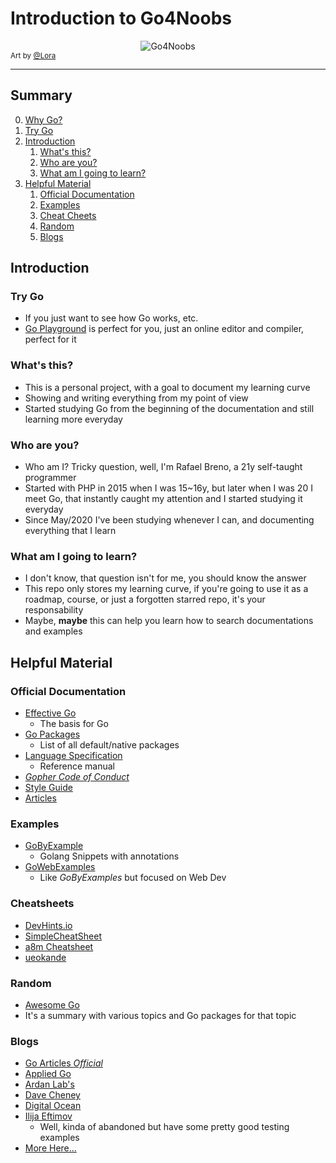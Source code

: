 # Introduction to Go4Noobs
<div style="text-align:center">
    <img src="https://github.com/rafaelbreno/go4noobs/blob/master/.src/RAMISTI.png?raw=true" alt="Go4Noobs" />
</div>
<small>Art by <a href="https://twitter.com/loraoraora_">@Lora</a></small>

-------

## Summary
0. [Why Go?](https://go.dev/solutions#case-studies)
1. [Try Go](#try-go)
2. [Introduction](#introduction)
    1. [What's this?](#whats-this)
    2. [Who are you?](#who-are-you)
    3. [What am I going to learn?](#what-am-i-going-to-leard)
3. [Helpful Material](#helpful-material)
    1. [Official Documentation](#official-documentation)
    2. [Examples](#examples)
    3. [Cheat Cheets](#cheat-cheets)
    4. [Random](#random)
    5. [Blogs](#blogs)
## Introduction
### Try Go
- If you just want to see how Go works, etc.
- [Go Playground](https://play.golang.org/) is perfect for you, just an online editor and compiler, perfect for it
### What's this?
- This is a personal project, with a goal to document my learning curve
- Showing and writing everything from my point of view
- Started studying Go from the beginning of the documentation and still learning more everyday
### Who are you?
- Who am I? Tricky question, well, I'm Rafael Breno, a 21y self-taught programmer
- Started with PHP in 2015 when I was 15~16y, but later when I was 20 I meet Go, that instantly caught my attention and I started studying it everyday
- Since May/2020 I've been studying whenever I can, and documenting everything that I learn
### What am I going to learn?
- I don't know, that question isn't for me, you should know the answer
- This repo only stores my learning curve, if you're going to use it as a roadmap, course, or just a forgotten starred repo, it's your responsability
- Maybe, **maybe** this can help you learn how to search documentations and examples
## Helpful Material
### Official Documentation
- [Effective Go](https://golang.org/doc/effective_go.html)
    - The basis for Go
- [Go Packages](https://golang.org/pkg/)
    - List of all default/native packages
- [Language Specification](https://golang.org/ref/spec)
    - Reference manual
- [_Gopher Code of Conduct_](https://golang.org/conduct#values)
- [Style Guide](https://github.com/golang/go/wiki/CodeReviewComments)
- [Articles](https://golang.org/doc/#articles)
### Examples
- [GoByExample](https://gobyexample.com/)
    - Golang Snippets with annotations
- [GoWebExamples](https://gowebexamples.com/)
    - Like _GoByExamples_ but focused on Web Dev

### Cheatsheets
- [DevHints.io](https://devhints.io/go)
- [SimpleCheatSheet](https://simplecheatsheet.com/tag/golang-cheat-sheet/)
- [a8m Cheatsheet](https://github.com/a8m/golang-cheat-sheet)
- [ueokande](https://ueokande.github.io/go-slice-tricks/)

### Random
- [Awesome Go](https://awesome-go.com/)
- It's a summary with various topics and Go packages for that topic

### Blogs
- [Go Articles _Official_](https://github.com/golang/go/wiki/Articles)
- [Applied Go](https://appliedgo.net/)
- [Ardan Lab's](https://www.ardanlabs.com/blog/)
- [Dave Cheney](https://dave.cheney.net/)
- [Digital Ocean](https://www.digitalocean.com/community/tutorial_series/how-to-code-in-go)
- [Ilija Eftimov](https://ieftimov.com/)
    - Well, kinda of abandoned but have some pretty good testing examples
- [More Here...](https://draft.dev/learn/technical-blogs/golang)
